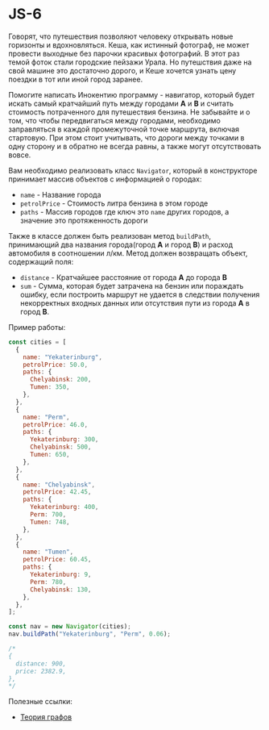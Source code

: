 # JS-6

Говорят, что путешествия позволяют человеку открывать новые горизонты и вдохновляться. Кеша, как истинный фотограф, не может провести выходные без парочки красивых фотографий. В этот раз темой фоток стали городские пейзажи Урала. Но путешствия даже на свой машине это достаточно дорого, и Кеше хочется узнать цену поездки в тот или иной город заранее.

Помогите написать Инокентию программу - навигатор, который будет искать самый кратчайший путь между городами **A** и **B** и считать стоимость потраченного для путешествия бензина. Не забывайте и о том, что чтобы передвигаться между городами, необходимо заправляться в каждой промежуточной точке маршрута, включая стартовую. При этом стоит учитывать, что дороги между точками в одну сторону и в обратно не всегда равны, а также могут отсутствовать вовсе.

Вам необходимо реализовать класс `Navigator`, который в конструкторе принимает массив объектов с информацией о городах:

- `name` - Название города
- `petrolPrice` - Стоимость литра бензина в этом городе
- `paths` - Массив городов где ключ это `name` других городов, а значение это протяженность дороги

Также в классе должен быть реализован метод `buildPath`, принимающий два названия города(город **A** и город **B**) и расход автомобиля в соотношении л/км. Метод должен возвращать объект, содержащий поля:

- `distance` - Кратчайшее расстояние от города **A** до города **B**
- `sum` - Сумма, которая будет затрачена на бензин
  или пораждать ошибку, если построить маршрут не удается в следствии получения некорректных входных данных или отсутствия пути из города **A** в город **B**.

Пример работы:

```js
const cities = [
  {
    name: "Yekaterinburg",
    petrolPrice: 50.0,
    paths: {
      Chelyabinsk: 200,
      Tumen: 350,
    },
  },
  {
    name: "Perm",
    petrolPrice: 46.0,
    paths: {
      Yekaterinburg: 300,
      Chelyabinsk: 500,
      Tumen: 650,
    },
  },
  {
    name: "Chelyabinsk",
    petrolPrice: 42.45,
    paths: {
      Yekaterinburg: 400,
      Perm: 700,
      Tumen: 748,
    },
  },
  {
    name: "Tumen",
    petrolPrice: 60.45,
    paths: {
      Yekaterinburg: 9,
      Perm: 780,
      Chelyabinsk: 130,
    },
  },
];

const nav = new Navigator(cities);
nav.buildPath("Yekaterinburg", "Perm", 0.06);

/*
{
  distance: 900,
  price: 2382.9,
},
*/
```

Полезные ссылки:

- [Теория графов](https://neerc.ifmo.ru/wiki/index.php?title=%D0%A2%D0%B5%D0%BE%D1%80%D0%B8%D1%8F_%D0%B3%D1%80%D0%B0%D1%84%D0%BE%D0%B2)
